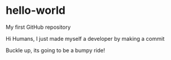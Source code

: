# hello-world
My first GitHub repository

Hi Humans, I just made myself a developer by making a commit

Buckle up, its going to be a bumpy ride!

